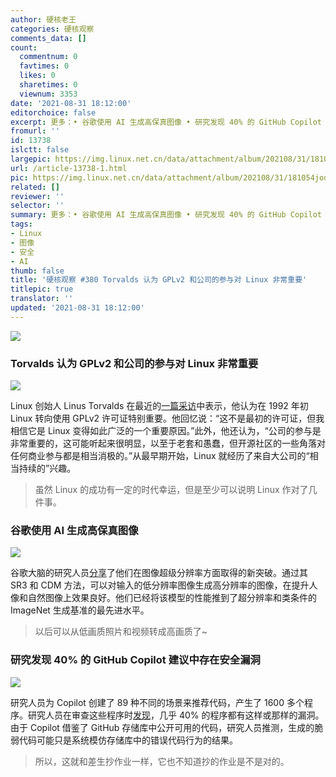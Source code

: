 ```yaml
---
author: 硬核老王
categories: 硬核观察
comments_data: []
count:
  commentnum: 0
  favtimes: 0
  likes: 0
  sharetimes: 0
  viewnum: 3353
date: '2021-08-31 18:12:00'
editorchoice: false
excerpt: 更多：• 谷歌使用 AI 生成高保真图像 • 研究发现 40% 的 GitHub Copilot 建议中存在安全漏洞
fromurl: ''
id: 13738
islctt: false
largepic: https://img.linux.net.cn/data/attachment/album/202108/31/181054joqc6mf7az9rmmmq.jpg
url: /article-13738-1.html
pic: https://img.linux.net.cn/data/attachment/album/202108/31/181054joqc6mf7az9rmmmq.jpg.thumb.jpg
related: []
reviewer: ''
selector: ''
summary: 更多：• 谷歌使用 AI 生成高保真图像 • 研究发现 40% 的 GitHub Copilot 建议中存在安全漏洞
tags:
- Linux
- 图像
- 安全
- AI
thumb: false
title: '硬核观察 #380 Torvalds 认为 GPLv2 和公司的参与对 Linux 非常重要'
titlepic: true
translator: ''
updated: '2021-08-31 18:12:00'
---
```


![](https://img.linux.net.cn/data/attachment/album/202108/31/181054joqc6mf7az9rmmmq.jpg)


### Torvalds 认为 GPLv2 和公司的参与对 Linux 非常重要


![](https://img.linux.net.cn/data/attachment/album/202108/31/181104qcqpp776apjpeiae.jpg)


Linux 创始人 Linus Torvalds 在最近的[一篇采访](https://www.zdnet.com/article/linus-torvalds-on-linuxs-30th-birthday/)中表示，他认为在 1992 年初 Linux 转向使用 GPLv2 许可证特别重要。他回忆说：“这不是最初的许可证，但我相信它是 Linux 变得如此广泛的一个重要原因。”此外，他还认为，“公司的参与是非常重要的，这可能听起来很明显，以至于老套和愚蠢，但开源社区的一些角落对任何商业参与都是相当消极的。”从最早期开始，Linux 就经历了来自大公司的“相当持续的”兴趣。



> 
> 虽然 Linux 的成功有一定的时代幸运，但是至少可以说明 Linux 作对了几件事。
> 
> 
> 


### 谷歌使用 AI 生成高保真图像


![](https://img.linux.net.cn/data/attachment/album/202108/31/181123ppq3p1id7vc3qczu.jpg)


谷歌大脑的研究人员[分享](https://petapixel.com/2021/08/30/googles-new-ai-photo-upscaling-tech-is-jaw-dropping/)了他们在图像超级分辨率方面取得的新突破。通过其 SR3 和 CDM 方法，可以对输入的低分辨率图像生成高分辨率的图像，在提升人像和自然图像上效果良好。他们已经将该模型的性能推到了超分辨率和类条件的 ImageNet 生成基准的最先进水平。



> 
> 以后可以从低画质照片和视频转成高画质了~
> 
> 
> 


### 研究发现 40% 的 GitHub Copilot 建议中存在安全漏洞


![](https://img.linux.net.cn/data/attachment/album/202108/31/181140ydadzid2cbv767dl.jpg)


研究人员为 Copilot 创建了 89 种不同的场景来推荐代码，产生了 1600 多个程序。研究人员在审查这些程序时[发现](https://www.techradar.com/news/github-autopilot-highly-likely-to-introduce-bugs-and-vulnerabilities-report-claims)，几乎 40% 的程序都有这样或那样的漏洞。由于 Copilot 借鉴了 GitHub 存储库中公开可用的代码，研究人员推测，生成的脆弱代码可能只是系统模仿存储库中的错误代码行为的结果。



> 
> 所以，这就和差生抄作业一样，它也不知道抄的作业是不是对的。
> 
> 
>